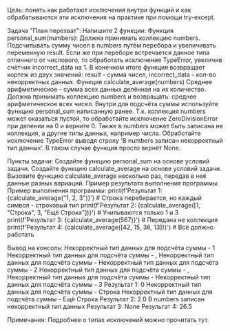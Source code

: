 Цель: понять как работают исключения внутри функций и как обрабатываются эти исключения на практике при помощи try-except.

Задача "План перехват":
Напишите 2 функции:
Функция personal_sum(numbers):
Должна принимать коллекцию numbers.
Подсчитывать сумму чисел в numbers путём перебора и увеличивать переменную result.
Если же при переборе встречается данное типа отличного от числового, то обработать исключение TypeError, увеличив счётчик incorrect_data на 1.
В конечном итоге функция возвращает кортеж из двух значений: result - сумма чисел, incorrect_data - кол-во некорректных данных.
Функция calculate_average(numbers)
Среднее арифметическое - сумма всех данных делённая на их количество.
Должна принимать коллекцию numbers и возвращать: среднее арифметическое всех чисел.
Внутри для подсчёта суммы используйте функцию personal_sum написанную ранее.
Т.к. коллекция numbers может оказаться пустой, то обработайте исключение ZeroDivisionError при делении на 0 и верните 0.
Также в numbers может быть записана не коллекция, а другие типы данных, например числа. Обработайте исключение TypeError выводя строку 'В numbers записан некорректный тип данных'. В таком случае функция просто вернёт None.

Пункты задачи:
Создайте функцию personal_sum на основе условий задачи.
Создайте функцию calculate_average на основе условий задачи.
Вызовите функцию calculate_average несколько раз, передав в неё данные разных вариаций.
Пример результата выполнения программы:
Пример выполнения программы:
print(f'Результат 1: {calculate_average("1, 2, 3")}') # Строка перебирается, но каждый символ - строковый тип
print(f'Результат 2: {calculate_average([1, "Строка", 3, "Ещё Строка"])}') # Учитываются только 1 и 3
print(f'Результат 3: {calculate_average(567)}') # Передана не коллекция
print(f'Результат 4: {calculate_average([42, 15, 36, 13])}') # Всё должно работать

Вывод на консоль:
Некорректный тип данных для подсчёта суммы - 1
Некорректный тип данных для подсчёта суммы - ,
Некорректный тип данных для подсчёта суммы -
Некорректный тип данных для подсчёта суммы - 2
Некорректный тип данных для подсчёта суммы - ,
Некорректный тип данных для подсчёта суммы -
Некорректный тип данных для подсчёта суммы - 3
Результат 1: 0
Некорректный тип данных для подсчёта суммы - Строка
Некорректный тип данных для подсчёта суммы - Ещё Строка
Результат 2: 2.0
В numbers записан некорректный тип данных
Результат 3: None
Результат 4: 26.5

Примечания:
Подробнее о типах исключений можно прочитать тут.
